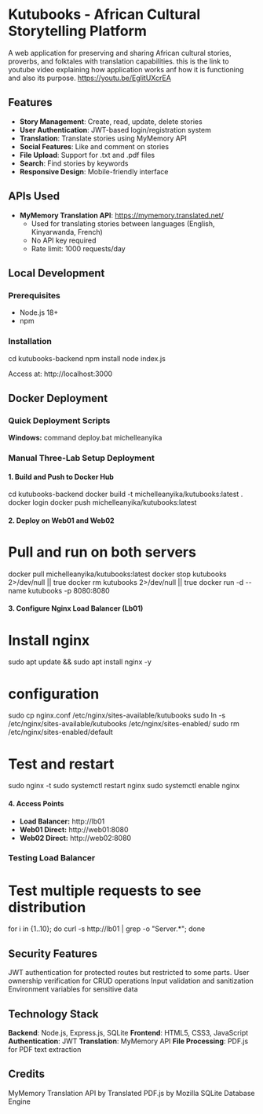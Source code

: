 # Kutubooks - African Cultural Storytelling Platform

A web application for preserving and sharing African cultural stories, proverbs, and folktales with translation capabilities.
this is the link to youtube video explaining how application works anf how it is functioning and also its purpose.
https://youtu.be/EglitUXcrEA

## Features

- **Story Management**: Create, read, update, delete stories
- **User Authentication**: JWT-based login/registration system
- **Translation**: Translate stories using MyMemory API
- **Social Features**: Like and comment on stories
- **File Upload**: Support for .txt and .pdf files
- **Search**: Find stories by keywords
- **Responsive Design**: Mobile-friendly interface

## APIs Used

- **MyMemory Translation API**: https://mymemory.translated.net/
  - Used for translating stories between languages (English, Kinyarwanda, French)
  - No API key required
  - Rate limit: 1000 requests/day

## Local Development

### Prerequisites

- Node.js 18+
- npm
### Installation
cd kutubooks-backend
npm install
node index.js

Access at: http://localhost:3000

## Docker Deployment
### Quick Deployment Scripts
**Windows:**
command
deploy.bat michelleanyika

### Manual Three-Lab Setup Deployment

#### 1. Build and Push to Docker Hub
cd kutubooks-backend
docker build -t michelleanyika/kutubooks:latest .
docker login
docker push michelleanyika/kutubooks:latest

#### 2. Deploy on Web01 and Web02
# Pull and run on both servers
docker pull michelleanyika/kutubooks:latest
docker stop kutubooks 2>/dev/null || true
docker rm kutubooks 2>/dev/null || true
docker run -d --name kutubooks -p 8080:8080 

#### 3. Configure Nginx Load Balancer (Lb01)
# Install nginx
sudo apt update && sudo apt install nginx -y

# configuration

sudo cp nginx.conf /etc/nginx/sites-available/kutubooks
sudo ln -s /etc/nginx/sites-available/kutubooks /etc/nginx/sites-enabled/
sudo rm /etc/nginx/sites-enabled/default

# Test and restart

sudo nginx -t
sudo systemctl restart nginx
sudo systemctl enable nginx

#### 4. Access Points
- **Load Balancer:** http://lb01
- **Web01 Direct:** http://web01:8080
- **Web02 Direct:** http://web02:8080

### Testing Load Balancer
# Test multiple requests to see distribution
for i in {1..10}; do curl -s http://lb01 | grep -o "Server.*"; done

## Security Features

 JWT authentication for protected routes but restricted to some parts.
 User ownership verification for CRUD operations
 Input validation and sanitization
 Environment variables for sensitive data

## Technology Stack

 **Backend**: Node.js, Express.js, SQLite
 **Frontend**: HTML5, CSS3, JavaScript
 **Authentication**: JWT
 **Translation**: MyMemory API
 **File Processing**: PDF.js for PDF text extraction

## Credits

 MyMemory Translation API by Translated
 PDF.js by Mozilla
 SQLite Database Engine
